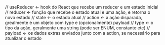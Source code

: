 // useReducer <- hook do React que recebe um reducer e um estado inicial
// reducer <- função que recebe o estado atual e uma ação, e retorna o novo estado
// state <- o estado atual
// action <- a ação disparada, grealmente é um objeto com type e (opcionalmente) payload
// type <- o tipo da ação, geralmente uma string (pode ser ENUM, constante etc)
// payload <- os dados extras enviados junto com a action, se necessário para atualizar o estado
